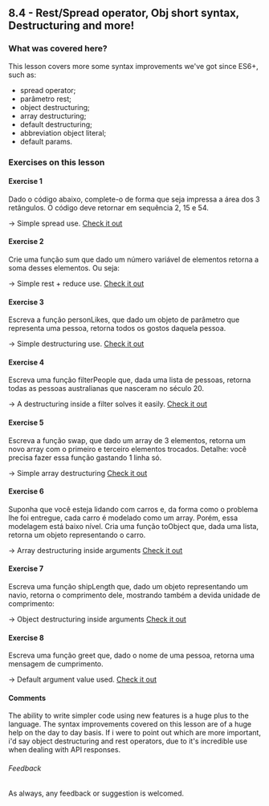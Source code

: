 ## 8.4 - Rest/Spread operator, Obj short syntax, Destructuring and more!

### What was covered here?

This lesson covers more some syntax improvements we've got since ES6+, such as:

* spread operator;
* parâmetro rest;
* object destructuring;
* array destructuring;
* default destructuring;
* abbreviation object literal;
* default params.

### Exercises on this lesson

#### Exercise 1

Dado o código abaixo, complete-o de forma que seja impressa a área dos 3 retângulos. O código deve retornar em sequência 2, 15 e 54.

-> Simple spread use. [Check it out](./exercises/exercise1.js)

#### Exercise 2

Crie uma função sum que dado um número variável de elementos retorna a soma desses elementos. Ou seja:

-> Simple rest + reduce use. [Check it out](./exercises/exercise2.js)

#### Exercise 3

Escreva a função personLikes, que dado um objeto de parâmetro que representa uma pessoa, retorna todos os gostos daquela pessoa.

-> Simple destructuring use. [Check it out](./exercises/exercise3.js)

#### Exercise 4

Escreva uma função filterPeople que, dada uma lista de pessoas, retorna todas as pessoas australianas que nasceram no século 20.

-> A destructuring inside a filter solves it easily. [Check it out](./exercises/exercise4.js)

#### Exercise 5

Escreva a função swap, que dado um array de 3 elementos, retorna um novo array com o primeiro e terceiro elementos trocados. Detalhe: você precisa fazer essa função gastando 1 linha só.

-> Simple array destructuring [Check it out](./exercises/exercise5.js)

#### Exercise 6

Suponha que você esteja lidando com carros e, da forma como o problema lhe foi entregue, cada carro é modelado como um array. Porém, essa modelagem está baixo nível. Cria uma função toObject que, dada uma lista, retorna um objeto representando o carro.

-> Array destructuring inside arguments [Check it out](./exercises/exercise6.js)

#### Exercise 7

Escreva uma função shipLength que, dado um objeto representando um navio, retorna o comprimento dele, mostrando também a devida unidade de comprimento:

-> Object destructuring inside arguments [Check it out](./exercises/exercise7.js)

#### Exercise 8

Escreva uma função greet que, dado o nome de uma pessoa, retorna uma mensagem de cumprimento.

-> Default argument value used. [Check it out](./exercises/exercise8.js)

#### Comments

The ability to write simpler code using new features is a huge plus to the language. The syntax improvements covered on this lesson are of a huge help on the day to day basis. If i were to point out which are more important, i'd say object destructuring and rest operators, due to it's incredible use when dealing with API responses.

###### Feedback

As always, any feedback or suggestion is welcomed.